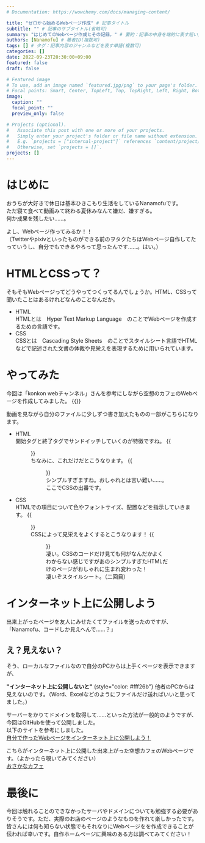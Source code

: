 ```yaml
---
# Documentation: https://wowchemy.com/docs/managing-content/

title: "ゼロから始めるWebページ作成" # 記事タイトル
subtitle: "" # 記事のサブタイトル(省略可)
summary: "はじめてのWebページ作成とその記録。" # 要約：記事の中身を端的に表す短い文章
authors: [Nanamofu] # 著者ID(複数可)
tags: [] # タグ：記事内容のジャンルなどを表す単語(複数可)
categories: []
date: 2022-09-23T20:30:00+09:00
featured: false
draft: false

# Featured image
# To use, add an image named `featured.jpg/png` to your page's folder.
# Focal points: Smart, Center, TopLeft, Top, TopRight, Left, Right, BottomLeft, Bottom, BottomRight.
image:
  caption: ""
  focal_point: ""
  preview_only: false

# Projects (optional).
#   Associate this post with one or more of your projects.
#   Simply enter your project's folder or file name without extension.
#   E.g. `projects = ["internal-project"]` references `content/project/deep-learning/index.md`.
#   Otherwise, set `projects = []`.
projects: []
---
```

# はじめに
おうちが大好きで休日は基本ひきこもり生活をしているNanamofuです。  
ただ寝て食べて動画みて終わる夏休みなんて嫌だ、嫌すぎる。  
何か成果を残したい……。  

よし、Webページ作ってみるか！！  
（Twitterやpixivといったものができる前のヲタクたちはWebページ自作してたっていうし、自分でもできるやろって思ったんです……。はい。）    
  
# HTMLとCSSって？
そもそもWebページってどうやってつくってるんでしょうか。HTML、CSSって聞いたことはあるけれどなんのことなんだか。
* HTML  
HTMLとは　Hyper Text Markup Language　のことでWebページを作成するための言語です。
* CSS  
CSSとは　Cascading Style Sheets　のことでスタイルシート言語でHTMLなどで記述された文書の体裁や見栄えを表現するために用いられています。
  
# やってみた
今回は「konkon webチャンネル」さんを参考にしながら空想のカフェのWebページを作成してみました。
{{<youtube qM2N78hbd10>}}  
  
動画を見ながら自分のファイルに少しずつ書き加えたものの一部がこちらになります。  
* HTML  
開始タグと終了タグでサンドイッチしていくのが特徴ですね。
{{<figure src="./html.png" title="HTMLのコード">}}  
ちなみに、これだけだとこうなります。
{{<figure src="./pre pages.png" title="HTMLだけのページ">}}  
シンプルすぎますね。おしゃれとは言い難い……。  
ここでCSSの出番です。
* CSS   
HTMLでの項目について色やフォントサイズ、配置などを指示していきます。
{{<figure src="./css.png" title="CSSのコード">}}  
CSSによって見栄えをよくするとこうなります！
{{<figure src="./pages.png" title="完成版のページ">}}  
凄い。CSSのコードだけ見ても何がなんだかよくわからない感じですがあのシンプルすぎたHTMLだけのページがおしゃれに生まれ変わった！  
凄いぞスタイルシート。（二回目）
  
  
  
# インターネット上に公開しよう
出来上がったページを友人にみせたくてファイルを送ったのですが、  
「Nanamofu、コードしか見えへんで……？」  
  
## え？見えない？  
   
そう、ローカルなファイルなので自分のPCからは上手くページを表示できますが、

**"インターネット上に公開しないと"**
{style="color: #fff26b"}
他者のPCからは見えないのです。（Word、Excelなどのようにファイルだけ送ればいいと思ってました。）
  
サーバーをかりてドメインを取得して……といった方法が一般的のようですが、今回はGitHubを使って公開しました。  
以下のサイトを参考にしました。  
[自分で作ったWebページをインターネット上に公開しよう！](https://prog-8.com/docs/github-pages)
  
こちらがインターネット上に公開した出来上がった空想カフェのWebページです。（よかったら覗いてみてください）  
[おさかなカフェ](https://nanamofu.github.io/NanaHP/)
  
  
  
# 最後に
今回は触れることのできなかったサーバやドメインについても勉強する必要がありそうです。ただ、実際のお店のページのようなものを作れて楽しかったです。皆さんには何も知らない状態でもそれなりにWebページをを作成できることが伝われば幸いです。自作ホームページに興味のある方は調べてみてください！
